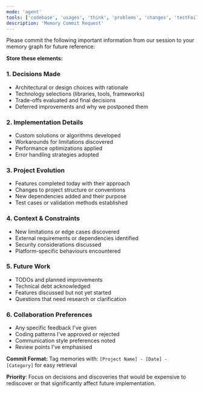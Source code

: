 ```yaml
---
mode: 'agent'
tools: ['codebase', 'usages', 'think', 'problems', 'changes', 'testFailure', 'terminalSelection', 'terminalLastCommand', 'fetch', 'findTestFiles', 'searchResults', 'githubRepo', 'runNotebooks', 'search', 'runTasks', 'memory', 'sequentialthinking']
description: 'Memory Commit Request'
---
```

Please commit the following important information from our session to your memory graph for future reference:

**Store these elements:**

### 1. **Decisions Made**
- Architectural or design choices with rationale
- Technology selections (libraries, tools, frameworks)
- Trade-offs evaluated and final decisions
- Deferred improvements and why we postponed them

### 2. **Implementation Details**
- Custom solutions or algorithms developed
- Workarounds for limitations discovered
- Performance optimizations applied
- Error handling strategies adopted

### 3. **Project Evolution**
- Features completed today with their approach
- Changes to project structure or conventions
- New dependencies added and their purpose
- Test cases or validation methods established

### 4. **Context & Constraints**
- New limitations or edge cases discovered
- External requirements or dependencies identified
- Security considerations discussed
- Platform-specific behaviours encountered

### 5. **Future Work**
- TODOs and planned improvements
- Technical debt acknowledged
- Features discussed but not yet started
- Questions that need research or clarification

### 6. **Collaboration Preferences**
- Any specific feedback I've given
- Coding patterns I've approved or rejected
- Communication style preferences noted
- Review points I've emphasised

**Commit Format:**
Tag memories with: `[Project Name] - [Date] - [Category]` for easy retrieval

**Priority**: Focus on decisions and discoveries that would be expensive to rediscover or that significantly affect future implementation.
